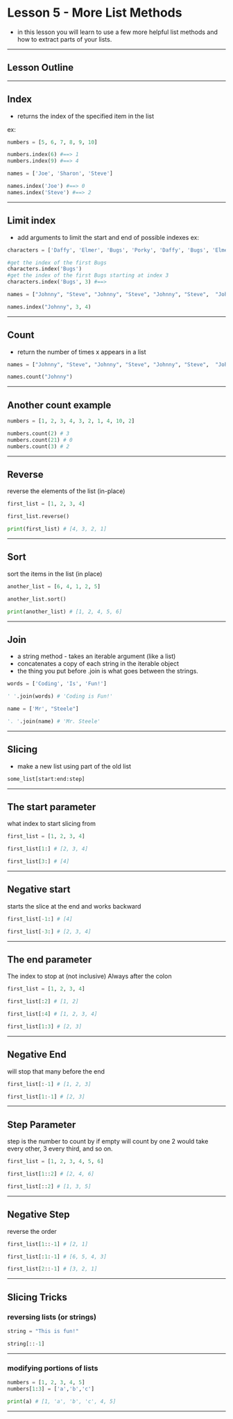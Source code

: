 # Lesson 5 - More List Methods
- in this lesson you will learn to use a few more helpful list methods and how to extract parts of your lists.


---

## Lesson Outline


---

## Index
- returns the index of the specified item in the list

ex:
```python
numbers = [5, 6, 7, 8, 9, 10]

numbers.index(6) #==> 1
numbers.index(9) #==> 4

names = ['Joe', 'Sharon', 'Steve']

names.index('Joe') #==> 0
names.index('Steve') #==> 2

```


---

## Limit index
- add arguments to limit the start and end of possible indexes
ex:
```python
characters = ['Daffy', 'Elmer', 'Bugs', 'Porky', 'Daffy', 'Bugs', 'Elmer']

#get the index of the first Bugs
characters.index('Bugs')
#get the index of the first Bugs starting at index 3
characters.index('Bugs', 3) #==> 

names = ["Johnny", "Steve", "Johnny", "Steve", "Johnny", "Steve",  "Johnny", "Steve", "Johnny", "Steve", "Johnny" ]

names.index("Johnny", 3, 4)
```


---

## Count
- return the number of times x appears in a list

```python
names = ["Johnny", "Steve", "Johnny", "Steve", "Johnny", "Steve",  "Johnny", "Steve", "Johnny", "Steve", "Johnny" ]

names.count("Johnny")
```


---

## Another count example
```python
numbers = [1, 2, 3, 4, 3, 2, 1, 4, 10, 2]

numbers.count(2) # 3
numbers.count(21) # 0
numbers.count(3) # 2
```


---

## Reverse 
reverse the elements of the list (in-place)

```python
first_list = [1, 2, 3, 4]

first_list.reverse()

print(first_list) # [4, 3, 2, 1]
```


---

## Sort
sort the items in the list (in place)
```python
another_list = [6, 4, 1, 2, 5]

another_list.sort()

print(another_list) # [1, 2, 4, 5, 6]
```


---

## Join
- a string method - takes an iterable argument (like a list)
- concatenates a copy of each string in the iterable object
- the thing you put before .join is what goes between the strings.

```python
words = ['Coding', 'Is', 'Fun!']

' '.join(words) # 'Coding is Fun!'

name = ['Mr', "Steele"]

'. '.join(name) # 'Mr. Steele'
```


---

## Slicing
- make a new list using part of the old list

```python
some_list[start:end:step]
```


---

## The start parameter
what index to start slicing from
```python
first_list = [1, 2, 3, 4]

first_list[1:] # [2, 3, 4]

first_list[3:] # [4]
```


---

## Negative start
starts the slice at the end and works backward

```python
first_list[-1:] # [4]

first_list[-3:] # [2, 3, 4]
``` 


---

## The end parameter
The index to stop at  (not inclusive)
Always after the colon

```python
first_list = [1, 2, 3, 4]

first_list[:2] # [1, 2]

first_list[:4] # [1, 2, 3, 4]

first_list[1:3] # [2, 3]
```


---

## Negative End
will stop that many before the end
```python
first_list[:-1] # [1, 2, 3]

first_list[1:-1] # [2, 3]
```


---

## Step Parameter
step is the number to count by
if empty will count by one
2 would take every other, 3 every third, and so on.

```python
first_list = [1, 2, 3, 4, 5, 6]

first_list[1::2] # [2, 4, 6]

first_list[::2] # [1, 3, 5]
```


---


## Negative Step
reverse the order
```python
first_list[1::-1] # [2, 1]

first_list[:1:-1] # [6, 5, 4, 3]

first_list[2::-1] # [3, 2, 1]
```


---

## Slicing Tricks
### reversing lists (or strings)

```python
string = "This is fun!"

string[::-1]
```


---

### modifying portions of lists
```python
numbers = [1, 2, 3, 4, 5]
numbers[1:3] = ['a','b','c']

print(a) # [1, 'a', 'b', 'c', 4, 5]
```


---







